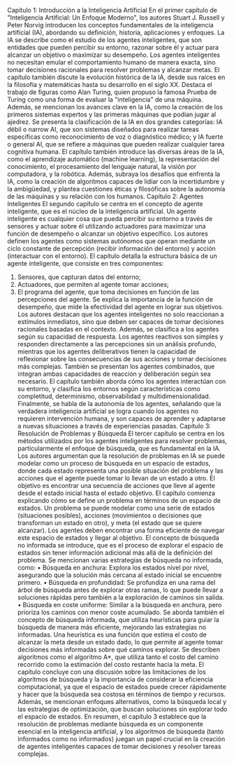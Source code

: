 Capítulo 1: Introducción a la Inteligencia Artificial
En el primer capítulo de "Inteligencia Artificial: Un Enfoque Moderno", los autores Stuart J. Russell y Peter Norvig introducen los conceptos fundamentales de la inteligencia artificial (IA), abordando su definición, historia, aplicaciones y enfoques. La IA se describe como el estudio de los agentes inteligentes, que son entidades que pueden percibir su entorno, razonar sobre él y actuar para alcanzar un objetivo o maximizar su desempeño. Los agentes inteligentes no necesitan emular el comportamiento humano de manera exacta, sino tomar decisiones racionales para resolver problemas y alcanzar metas.
El capítulo también discute la evolución histórica de la IA, desde sus raíces en la filosofía y matemáticas hasta su desarrollo en el siglo XX. Destaca el trabajo de figuras como Alan Turing, quien propuso la famosa Prueba de Turing como una forma de evaluar la "inteligencia" de una máquina. Además, se mencionan los avances clave en la IA, como la creación de los primeros sistemas expertos y las primeras máquinas que podían jugar al ajedrez.
Se presenta la clasificación de la IA en dos grandes categorías: IA débil o narrow AI, que son sistemas diseñados para realizar tareas específicas como reconocimiento de voz o diagnóstico médico; y IA fuerte o general AI, que se refiere a máquinas que pueden realizar cualquier tarea cognitiva humana.
El capítulo también introduce las diversas áreas de la IA, como el aprendizaje automático (machine learning), la representación del conocimiento, el procesamiento del lenguaje natural, la visión por computadora, y la robótica. Además, subraya los desafíos que enfrenta la IA, como la creación de algoritmos capaces de lidiar con la incertidumbre y la ambigüedad, y plantea cuestiones éticas y filosóficas sobre la autonomía de las máquinas y su relación con los humanos.
Capítulo 2: Agentes Inteligentes
El segundo capítulo se centra en el concepto de agente inteligente, que es el núcleo de la inteligencia artificial. Un agente inteligente es cualquier cosa que pueda percibir su entorno a través de sensores y actuar sobre él utilizando actuadores para maximizar una función de desempeño o alcanzar un objetivo específico. Los autores definen los agentes como sistemas autónomos que operan mediante un ciclo constante de percepción (recibir información del entorno) y acción (interactuar con el entorno).
El capítulo detalla la estructura básica de un agente inteligente, que consiste en tres componentes:
1.	Sensores, que capturan datos del entorno;
2.	Actuadores, que permiten al agente tomar acciones;
3.	El programa del agente, que toma decisiones en función de las percepciones del agente.
Se explica la importancia de la función de desempeño, que mide la efectividad del agente en lograr sus objetivos. Los autores destacan que los agentes inteligentes no solo reaccionan a estímulos inmediatos, sino que deben ser capaces de tomar decisiones racionales basadas en el contexto.
Además, se clasifica a los agentes según su capacidad de respuesta. Los agentes reactivos son simples y responden directamente a las percepciones sin un análisis profundo, mientras que los agentes deliberativos tienen la capacidad de reflexionar sobre las consecuencias de sus acciones y tomar decisiones más complejas. También se presentan los agentes combinados, que integran ambas capacidades de reacción y deliberación según sea necesario.
El capítulo también aborda cómo los agentes interactúan con su entorno, y clasifica los entornos según características como completitud, determinismo, observabilidad y multidimensionalidad. Finalmente, se habla de la autonomía de los agentes, señalando que la verdadera inteligencia artificial se logra cuando los agentes no requieren intervención humana, y son capaces de aprender y adaptarse a nuevas situaciones a través de experiencias pasadas.
Capítulo 3: Resolución de Problemas y Búsqueda
El tercer capítulo se centra en los métodos utilizados por los agentes inteligentes para resolver problemas, particularmente el enfoque de búsqueda, que es fundamental en la IA. Los autores argumentan que la resolución de problemas en IA se puede modelar como un proceso de búsqueda en un espacio de estados, donde cada estado representa una posible situación del problema y las acciones que el agente puede tomar lo llevan de un estado a otro. El objetivo es encontrar una secuencia de acciones que lleve al agente desde el estado inicial hasta el estado objetivo.
El capítulo comienza explicando cómo se define un problema en términos de un espacio de estados. Un problema se puede modelar como una serie de estados (situaciones posibles), acciones (movimientos o decisiones que transforman un estado en otro), y meta (el estado que se quiere alcanzar). Los agentes deben encontrar una forma eficiente de navegar este espacio de estados y llegar al objetivo.
El concepto de búsqueda no informada se introduce, que es el proceso de explorar el espacio de estados sin tener información adicional más allá de la definición del problema. Se mencionan varias estrategias de búsqueda no informada, como:
•	Búsqueda en anchura: Explora los estados nivel por nivel, asegurando que la solución más cercana al estado inicial se encuentre primero.
•	Búsqueda en profundidad: Se profundiza en una rama del árbol de búsqueda antes de explorar otras ramas, lo que puede llevar a soluciones rápidas pero también a la exploración de caminos sin salida.
•	Búsqueda en coste uniforme: Similar a la búsqueda en anchura, pero prioriza los caminos con menor coste acumulado.
Se aborda también el concepto de búsqueda informada, que utiliza heurísticas para guiar la búsqueda de manera más eficiente, mejorando las estrategias no informadas. Una heurística es una función que estima el costo de alcanzar la meta desde un estado dado, lo que permite al agente tomar decisiones más informadas sobre qué caminos explorar. Se describen algoritmos como el algoritmo A*, que utiliza tanto el costo del camino recorrido como la estimación del costo restante hacia la meta.
El capítulo concluye con una discusión sobre las limitaciones de los algoritmos de búsqueda y la importancia de considerar la eficiencia computacional, ya que el espacio de estados puede crecer rápidamente y hacer que la búsqueda sea costosa en términos de tiempo y recursos. Además, se mencionan enfoques alternativos, como la búsqueda local y las estrategias de optimización, que buscan soluciones sin explorar todo el espacio de estados.
En resumen, el capítulo 3 establece que la resolución de problemas mediante búsqueda es un componente esencial en la inteligencia artificial, y los algoritmos de búsqueda (tanto informados como no informados) juegan un papel crucial en la creación de agentes inteligentes capaces de tomar decisiones y resolver tareas complejas.

